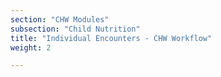 ```yaml
---
section: "CHW Modules"
subsection: "Child Nutrition"
title: "Individual Encounters - CHW Workflow"
weight: 2

---
```

